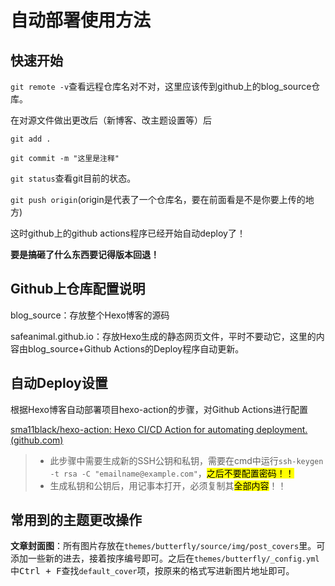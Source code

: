 # 自动部署使用方法

## 快速开始

`git remote -v`查看远程仓库名对不对，这里应该传到github上的blog_source仓库。

在对源文件做出更改后（新博客、改主题设置等）后

`git add .`

`git commit -m "这里是注释"`

`git status`查看git目前的状态。

`git push origin`(origin是代表了一个仓库名，要在前面看是不是你要上传的地方)

这时github上的github actions程序已经开始自动deploy了！

**要是搞砸了什么东西要记得版本回退！**

## Github上仓库配置说明

blog_source：存放整个Hexo博客的源码

safeanimal.github.io：存放Hexo生成的静态网页文件，平时不要动它，这里的内容由blog_source+Github Actions的Deploy程序自动更新。

## 自动Deploy设置

根据Hexo博客自动部署项目hexo-action的步骤，对Github Actions进行配置

[sma11black/hexo-action: Hexo CI/CD Action for automating deployment. (github.com)](https://github.com/sma11black/hexo-action)

> + 此步骤中需要生成新的SSH公钥和私钥，需要在cmd中运行`ssh-keygen -t rsa -C "emailname@example.com"`，<mark>之后不要配置密码！！</mark>
> + 生成私钥和公钥后，用记事本打开，必须复制其<mark>全部内容</mark>！！

## 常用到的主题更改操作

**文章封面图**：所有图片存放在`themes/butterfly/source/img/post_covers`里。可添加一些新的进去，接着按序编号即可。之后在`themes/butterfly/_config.yml`中<kbd>Ctrl + F</kbd>查找`default_cover`项，按原来的格式写进新图片地址即可。